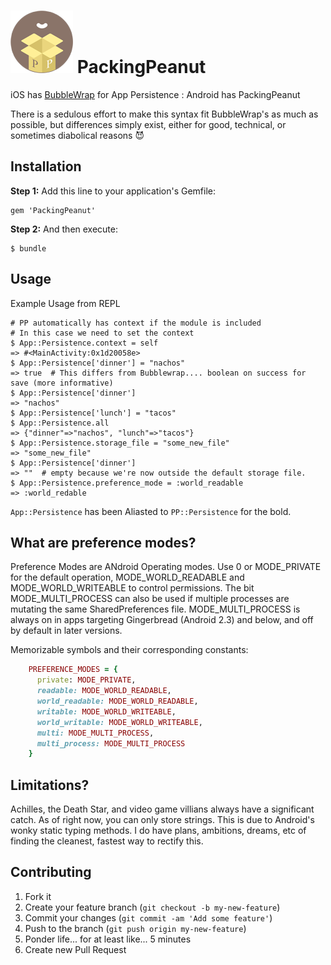 # ![PackingPeanut Logo](./_art/logo_100.png) PackingPeanut 

iOS has [BubbleWrap](https://github.com/rubymotion/BubbleWrap) for App Persistence : Android has PackingPeanut

There is a sedulous effort to make this syntax fit BubbleWrap's as much as possible, but differences simply exist, either for good, technical, or sometimes diabolical reasons :smiling_imp:

## Installation

**Step 1:** Add this line to your application's Gemfile:

    gem 'PackingPeanut'

**Step 2:** And then execute:

    $ bundle

## Usage

Example Usage from REPL
```
# PP automatically has context if the module is included
# In this case we need to set the context
$ App::Persistence.context = self
=> #<MainActivity:0x1d20058e>
$ App::Persistence['dinner'] = "nachos"
=> true  # This differs from Bubblewrap.... boolean on success for save (more informative)
$ App::Persistence['dinner'] 
=> "nachos"
$ App::Persistence['lunch'] = "tacos"
$ App::Persistence.all
=> {"dinner"=>"nachos", "lunch"=>"tacos"}
$ App::Persistence.storage_file = "some_new_file"
=> "some_new_file"
$ App::Persistence['dinner']
=> ""  # empty because we're now outside the default storage file.
$ App::Persistence.preference_mode = :world_readable
=> :world_redable

```

`App::Persistence` has been Aliasted to `PP::Persistence` for the bold.

## What are preference modes?

Preference Modes are ANdroid Operating modes. Use 0 or MODE_PRIVATE for the default operation, MODE_WORLD_READABLE and MODE_WORLD_WRITEABLE to control permissions. The bit MODE_MULTI_PROCESS can also be used if multiple processes are mutating the same SharedPreferences file. MODE_MULTI_PROCESS is always on in apps targeting Gingerbread (Android 2.3) and below, and off by default in later versions.

Memorizable symbols and their corresponding constants:
```ruby
    PREFERENCE_MODES = {
      private: MODE_PRIVATE,
      readable: MODE_WORLD_READABLE,
      world_readable: MODE_WORLD_READABLE,
      writable: MODE_WORLD_WRITEABLE,
      world_writable: MODE_WORLD_WRITEABLE,
      multi: MODE_MULTI_PROCESS,
      multi_process: MODE_MULTI_PROCESS
    }
```

## Limitations?
Achilles, the Death Star, and video game villians always have a significant catch.   As of right now, you can only store strings.   This is due to Android's wonky static typing methods.  I do have plans, ambitions, dreams, etc of finding the cleanest, fastest way to rectify this.

## Contributing

1. Fork it
2. Create your feature branch (`git checkout -b my-new-feature`)
3. Commit your changes (`git commit -am 'Add some feature'`)
4. Push to the branch (`git push origin my-new-feature`)
5. Ponder life... for at least like... 5 minutes
6. Create new Pull Request

